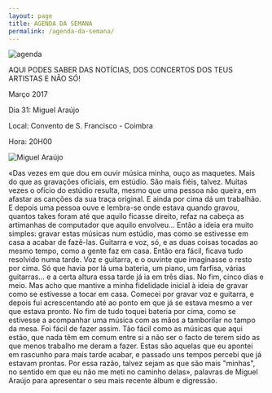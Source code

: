 ```yaml
---
layout: page
title: AGENDA DA SEMANA
permalink: /agenda-da-semana/
---
```

![agenda](/imagens/agenda2.png)


AQUI PODES SABER DAS NOTÍCIAS, DOS CONCERTOS DOS TEUS ARTISTAS E NÃO SÓ!

Março 2017

Dia 31: Miguel Araújo

Local: Convento de S. Francisco - Coimbra

Hora: 20H00

![Miguel Araújo](/imagens/miguelaraujo.jpg)

«Das vezes em que dou em ouvir música minha, ouço as maquetes. Mais do que as gravações oficiais, em estúdio. São mais fiéis, talvez. Muitas vezes o ofício do estúdio resulta, mesmo que uma pessoa não queira, em afastar as canções da sua traça original. E ainda por cima dá um trabalhão. E depois uma pessoa ouve e lembra-se onde estava quando gravou, quantos takes foram até que aquilo ficasse direito, refaz na cabeça as artimanhas de computador que aquilo envolveu... Então a ideia era muito simples: gravar estas músicas num estúdio, mas como se estivesse em casa a acabar de fazê-las. Guitarra e voz, só, e as duas coisas tocadas ao mesmo tempo, como a gente faz em casa. Então era fácil, ficava tudo resolvido numa tarde. Voz e guitarra, e o ouvinte que imaginasse o resto por cima. Só que havia por lá uma bateria, um piano, um farfisa, várias guitarras... e a certa altura essa tarde já ia em três dias. No fim, cinco dias e meio. Mas acho que mantive a minha fidelidade inicial à ideia de gravar como se estivesse a tocar em casa. Comecei por gravar voz e guitarra, e depois fui acrescentando até ao ponto em que já se estava mesmo a ver que estava pronto. No fim de tudo toquei bateria por cima, como se estivesse a acompanhar uma música com as mãos a tamborilar no tampo da mesa. Foi fácil de fazer assim. Tão fácil como as músicas que aqui estão, que nada têm em comum entre si a não ser o facto de terem sido as que menos trabalho me deram a fazer. Estas são aquelas que eu apontei em rascunho para mais tarde acabar, e passado uns tempos percebi que já estavam prontas. Por essa razão, talvez sejam as que são mais "minhas", no sentido em que eu não me meti no caminho delas», palavras de Miguel Araújo para apresentar o seu mais recente álbum e digressão.
